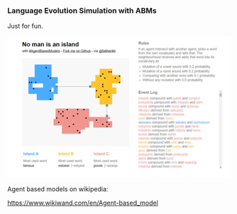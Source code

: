 ### Language Evolution Simulation with ABMs

Just for fun.

![No man is an island](/ChineseWhispers.png?raw=true "No man is an island")

Agent based models on wikipedia:

<https://www.wikiwand.com/en/Agent-based_model>

